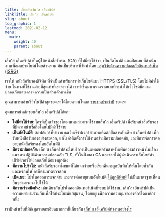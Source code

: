 ```yaml
---
title: เกี่ยวกับเล็ท'ส เอ็นคริปต์
linkTitle: เล็ท'ส เอ็นคริปต์
slug: about
top_graphic: 1
lastmod: 2021-02-12
menu:
  main:
    weight: 10
    parent: about
---
```


เล็ท'ส เอ็นคริปต์ เป็นผู้ให้หนังสือรับรอง (CA) ที่ไม่มีค่าใช้จ่าย, เป็นอัตโนมัติ และเปิดเผย ที่ดำเนินงานเพื่อผลประโยชน์โดยส่วนรวม มันเป็นบริการที่จัดทำโดย [กลุ่มวิจัยด้านความปลอดภัยอินเทอร์เน็ต (ISRG)](https://www.abetterinternet.org/)

เราให้ หนังสือรับรองดิจิทัล ที่จำเป็นสำหรับการทำเว็บไซต์แบบ HTTPS (SSL/TLS) โดยไม่มีค่าใช้จ่าย ในทางที่ใช้งานง่ายที่สุดเท่าที่เราจะทำได้ เราทำขึ้นมาเพราะเราอยากที่จะทำให้เว็บไซต์มีความปลอดภัยและเคารพความเป็นส่วนตัวมากขึ้น

คุณสามารถอ่านรีวิวในปีล่าสุดของเราได้โดยดาวน์โหลด [รายงานประจำปี](https://abetterinternet.org/documents/2020-ISRG-Annual-Report.pdf) ของเรา

อุดมการณ์หลักของเล็ท'ส เอ็นคริปต์ได้แก่:

* <strong>ไม่มีค่าใช้จ่าย:</strong> ใครที่เป็นเจ้าของโดเมนเนมสามารถใช้งานเล็ท'ส เอ็นคริปต์ เพื่อรับหนังสือรับรองที่มีความน่าเชื่อถือโดยไม่มีค่าใช้จ่าย
* <strong>เป็นอัตโนมัติ:</strong> ซอฟต์แวร์ที่ทำงานบนเว็บเซิร์ฟเวอร์สามารถติดต่อสื่อสารกับเล็ท'ส เอ็นคริปต์ เพื่อรับหนังสือรับรองอย่างสะดวก, แก้ไขค่าติดตั้งการใช้งานอย่างมีความปลอดภัย, และมีการจัดการต่ออายุหนังสือรับรองโดยอัตโนมัติ
* <strong>มีความปลอดภัย:</strong> เล็ท'ส เอ็นคริปต์จะให้บริการเป็นแพลตฟอร์มสำหรับเพิ่มความก้าวหน้าในเรื่องแนวทางปฏิบัติด้านความปลอดภัย TLS, ทั้งในฝั่งของ CA และช่วยให้ผู้ดำเนินการเว็บไซต์ทำเซิร์ฟเวอร์ให้ปลอดภัยได้อย่างถูกต้อง
* <strong>มีความโปร่งใส:</strong> หนังสือรับรองทั้งหมดที่ได้แจกจ่ายหรือเรียกคืนจะถูกบันทึกให้เห็นโดยทั่วกัน และพร้อมให้ใครก็ตามมาตรวจสอบ
* <strong>เปิดเผย:</strong> โปรโตคอลการแจกจ่าย และการต่ออายุแบบอัตโนมัติ [ ได้ถูกตีพิมพ์](https://tools.ietf.org/html/rfc8555) ให้เป็นมาตรฐานที่คนอื่นๆสามารถนำไปใช้ได้
* <strong>มีความร่วมมือกัน:</strong> เช่นเดียวกับโปรโตคอลอินเทอร์เน็ตที่ระบบได้ใช้งาน, เล็ท'ส เอ็นคริปต์เป็นความพยายามร่วมกันเพื่อให้ประโยชน์แก่ชุมชน, โดยอยู่เหนือความควบคุมขององค์กรใดองค์กรหนึ่ง

เรามีหน้าเว็บที่มีข้อมูลรายละเอียดมากกว่านี้เกี่ยวกับ [เล็ท'ส เอ็นคริปต์ทำงานอย่างไร](/how-it-works)
